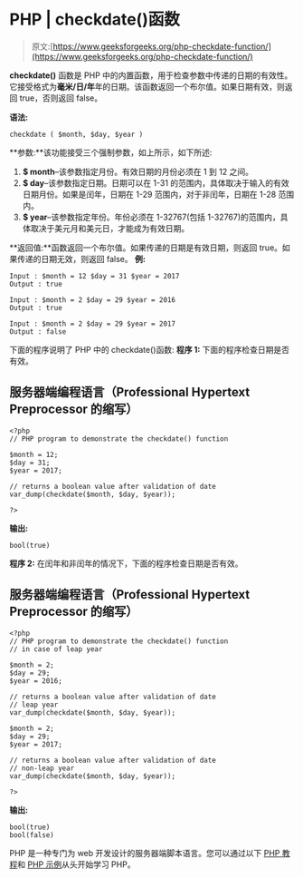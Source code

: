 # PHP | checkdate()函数

> 原文:[https://www.geeksforgeeks.org/php-checkdate-function/](https://www.geeksforgeeks.org/php-checkdate-function/)

**checkdate()** 函数是 PHP 中的内置函数，用于检查参数中传递的日期的有效性。它接受格式为**毫米/日/年**年的日期。该函数返回一个布尔值。如果日期有效，则返回 true，否则返回 false。

**语法:**

```
checkdate ( $month, $day, $year )
```

**参数:**该功能接受三个强制参数，如上所示，如下所述:

1.  **$ month**–该参数指定月份。有效日期的月份必须在 1 到 12 之间。
2.  **$ day**–该参数指定日期。日期可以在 1-31 的范围内，具体取决于输入的有效日期月份。如果是闰年，日期在 1-29 范围内，对于非闰年，日期在 1-28 范围内。
3.  **$ year**–该参数指定年份。年份必须在 1-32767(包括 1-32767)的范围内，具体取决于美元月和美元日，才能成为有效日期。

**返回值:**函数返回一个布尔值。如果传递的日期是有效日期，则返回 true。如果传递的日期无效，则返回 false。
**例:**

```
Input : $month = 12 $day = 31 $year = 2017
Output : true

Input : $month = 2 $day = 29 $year = 2016
Output : true 

Input : $month = 2 $day = 29 $year = 2017
Output : false
```

下面的程序说明了 PHP 中的 checkdate()函数:
**程序 1:** 下面的程序检查日期是否有效。

## 服务器端编程语言（Professional Hypertext Preprocessor 的缩写）

```
<?php
// PHP program to demonstrate the checkdate() function

$month = 12;
$day = 31;
$year = 2017;

// returns a boolean value after validation of date
var_dump(checkdate($month, $day, $year));

?>
```

**输出:**

```
bool(true)
```

**程序 2:** 在闰年和非闰年的情况下，下面的程序检查日期是否有效。

## 服务器端编程语言（Professional Hypertext Preprocessor 的缩写）

```
<?php
// PHP program to demonstrate the checkdate() function
// in case of leap year

$month = 2;
$day = 29;
$year = 2016;

// returns a boolean value after validation of date
// leap year
var_dump(checkdate($month, $day, $year));

$month = 2;
$day = 29;
$year = 2017;

// returns a boolean value after validation of date
// non-leap year
var_dump(checkdate($month, $day, $year));

?>
```

**输出:**

```
bool(true)
bool(false)
```

PHP 是一种专门为 web 开发设计的服务器端脚本语言。您可以通过以下 [PHP 教程](https://www.geeksforgeeks.org/php-tutorials/)和 [PHP 示例](https://www.geeksforgeeks.org/php-examples/)从头开始学习 PHP。